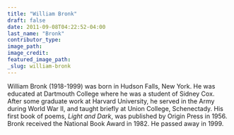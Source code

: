 ```yaml
---
title: "William Bronk"
draft: false
date: 2011-09-08T04:22:52-04:00
last_name: "Bronk"
contributor_type:
image_path:
image_credit:
featured_image_path:
_slug: william-bronk
---
```


William Bronk (1918-1999) was born in Hudson Falls, New York. He was educated at Dartmouth College where he was a student of Sidney Cox. After some graduate work at Harvard University, he served in the Army during World War II, and taught briefly at Union College, Schenectady. His first book of poems, _Light and Dark_, was published by Origin Press in 1956. Bronk received the National Book Award in 1982. He passed away in 1999.

